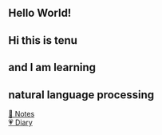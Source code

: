 <h2>Hello World!</h2>

<h2>Hi this is tenu</h2>
<h2>and I am learning</h2>
<h2>natural language processing</h2>

[📖 Notes](note/git/liaoxuefeng‘s%20blog.html)<br>
[💗 Diary](diary/diary-index.html)
